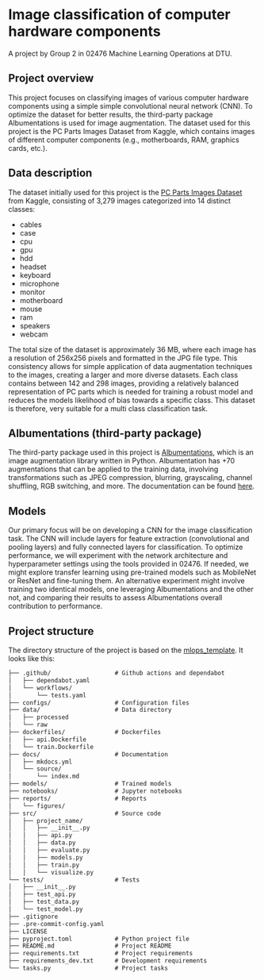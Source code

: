 # Image classification of computer hardware components
A project by Group 2 in 02476 Machine Learning Operations at DTU.

## Project overview
This project focuses on classifying images of various computer hardware components using a simple simple convolutional neural network (CNN). To optimize the dataset for better results, the third-party package Albumentations is used for image augmentation. The dataset used for this project is the PC Parts Images Dataset from Kaggle, which contains images of different computer components (e.g., motherboards, RAM, graphics cards, etc.).

## Data description
The dataset initially used for this project is the [PC Parts Images Dataset](https://www.kaggle.com/datasets/asaniczka/pc-parts-images-dataset-classification?select=pc_parts) from Kaggle, consisting of 3,279 images categorized into 14 distinct classes:
- cables
- case
- cpu
- gpu
- hdd
- headset
- keyboard
- microphone
- monitor
- motherboard
- mouse
- ram
- speakers
- webcam

The total size of the dataset is approximately 36 MB, where each image has a resolution of 256x256 pixels and formatted in the JPG file type. This consistency allows for simple application of data augmentation techniques to the images, creating a larger and more diverse datasets.
Each class contains between 142 and 298 images, providing a relatively balanced representation of PC parts which is needed for training a robust model and reduces the models likelihood of bias towards a specific class. This dataset is therefore, very suitable for a multi class classification task.

## Albumentations (third-party package)
The third-party package used in this project is [Albumentations](https://github.com/albumentations-team/albumentations), which is an image augmentation library written in Python. Albumentation has +70 augmentations that can be applied to the training data, involving transformations such as JPEG compression, blurring, grayscaling, channel shuffling, RGB switching, and more. The documentation can be found [here](https://albumentations.ai/docs/).

## Models
Our primary focus will be on developing a CNN for the image classification task. The CNN will include layers for feature extraction (convolutional and pooling layers) and fully connected layers for classification. To optimize performance, we will experiment with the network architecture and hyperparameter settings using the tools provided in 02476. If needed, we might explore transfer learning using pre-trained models such as MobileNet or ResNet and fine-tuning them. An alternative experiment might involve training two identical models, one leveraging Albumentations and the other not, and comparing their results to assess Albumentations overall contribution to performance.

## Project structure
The directory structure of the project is based on the [mlops_template](https://github.com/SkafteNicki/mlops_template). It looks like this:
```txt
├── .github/                  # Github actions and dependabot
│   ├── dependabot.yaml
│   └── workflows/
│       └── tests.yaml
├── configs/                  # Configuration files
├── data/                     # Data directory
│   ├── processed
│   └── raw
├── dockerfiles/              # Dockerfiles
│   ├── api.Dockerfile
│   └── train.Dockerfile
├── docs/                     # Documentation
│   ├── mkdocs.yml
│   └── source/
│       └── index.md
├── models/                   # Trained models
├── notebooks/                # Jupyter notebooks
├── reports/                  # Reports
│   └── figures/
├── src/                      # Source code
│   ├── project_name/
│   │   ├── __init__.py
│   │   ├── api.py
│   │   ├── data.py
│   │   ├── evaluate.py
│   │   ├── models.py
│   │   ├── train.py
│   │   └── visualize.py
└── tests/                    # Tests
│   ├── __init__.py
│   ├── test_api.py
│   ├── test_data.py
│   └── test_model.py
├── .gitignore
├── .pre-commit-config.yaml
├── LICENSE
├── pyproject.toml            # Python project file
├── README.md                 # Project README
├── requirements.txt          # Project requirements
├── requirements_dev.txt      # Development requirements
└── tasks.py                  # Project tasks
```
